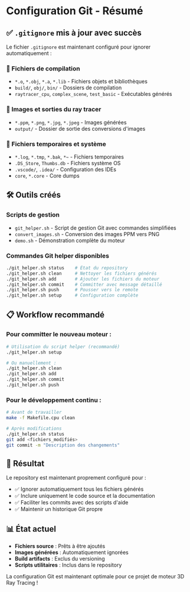 # Configuration Git - Résumé

## ✅ `.gitignore` mis à jour avec succès

Le fichier `.gitignore` est maintenant configuré pour ignorer automatiquement :

### 🔧 Fichiers de compilation
- `*.o`, `*.obj`, `*.a`, `*.lib` - Fichiers objets et bibliothèques
- `build/`, `obj/`, `bin/` - Dossiers de compilation
- `raytracer_cpu`, `complex_scene`, `test_basic` - Exécutables générés

### 🎨 Images et sorties du ray tracer
- `*.ppm`, `*.png`, `*.jpg`, `*.jpeg` - Images générées
- `output/` - Dossier de sortie des conversions d'images

### 📁 Fichiers temporaires et système
- `*.log`, `*.tmp`, `*.bak`, `*~` - Fichiers temporaires
- `.DS_Store`, `Thumbs.db` - Fichiers système OS
- `.vscode/`, `.idea/` - Configuration des IDEs
- `core`, `*.core` - Core dumps

## 🛠️ Outils créés

### Scripts de gestion
- `git_helper.sh` - Script de gestion Git avec commandes simplifiées
- `convert_images.sh` - Conversion des images PPM vers PNG
- `demo.sh` - Démonstration complète du moteur

### Commandes Git helper disponibles
```bash
./git_helper.sh status    # État du repository
./git_helper.sh clean     # Nettoyer les fichiers générés
./git_helper.sh add       # Ajouter les fichiers du moteur
./git_helper.sh commit    # Committer avec message détaillé
./git_helper.sh push      # Pousser vers le remote
./git_helper.sh setup     # Configuration complète
```

## 📋 Workflow recommandé

### Pour committer le nouveau moteur :
```bash
# Utilisation du script helper (recommandé)
./git_helper.sh setup

# Ou manuellement :
./git_helper.sh clean
./git_helper.sh add
./git_helper.sh commit
./git_helper.sh push
```

### Pour le développement continu :
```bash
# Avant de travailler
make -f Makefile.cpu clean

# Après modifications
./git_helper.sh status
git add <fichiers_modifiés>
git commit -m "Description des changements"
```

## 🎯 Résultat

Le repository est maintenant proprement configuré pour :
- ✅ Ignorer automatiquement tous les fichiers générés
- ✅ Inclure uniquement le code source et la documentation
- ✅ Faciliter les commits avec des scripts d'aide
- ✅ Maintenir un historique Git propre

## 📊 État actuel

- **Fichiers source** : Prêts à être ajoutés
- **Images générées** : Automatiquement ignorées
- **Build artifacts** : Exclus du versioning
- **Scripts utilitaires** : Inclus dans le repository

La configuration Git est maintenant optimale pour ce projet de moteur 3D Ray Tracing !
